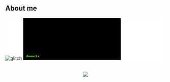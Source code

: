 ## About me
<div style="background-color : #fff">
<span align="left"><img src="https://i.gifer.com/NYRi.gif" alt="glitch" width="26%"></span>
<span align="left"><img src="https://github.com/4zaax/4zaax/blob/main/terminal%20(2).gif" alt="Greeting Exchange" width="61%"></span>
</div>
<br>
<br>
<div align="center">
<img src="https://github-readme-stats-psi-peach-90.vercel.app/api/top-langs/?username=4zaax&count_private=true&theme=midnight-purple&layout=compact&hide=html,css" />
</div>


